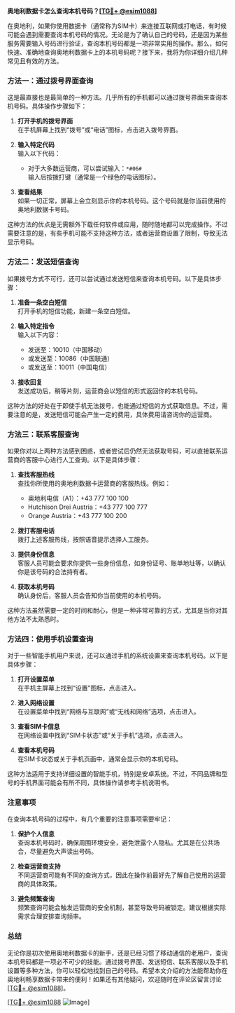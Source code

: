 **奥地利数据卡怎么查询本机号码？[[TG💪+ @esim1088](https://t.me/s/esim1088)]**

在奥地利，如果你使用数据卡（通常称为SIM卡）来连接互联网或打电话，有时候可能会遇到需要查询本机号码的情况。无论是为了确认自己的号码，还是因为某些服务需要输入号码进行验证，查询本机号码都是一项非常实用的操作。那么，如何快速、准确地查询奥地利数据卡上的本机号码呢？接下来，我将为你详细介绍几种常见且有效的方法。

### 方法一：通过拨号界面查询

这是最直接也是最简单的一种方法。几乎所有的手机都可以通过拨号界面来查询本机号码。具体操作步骤如下：

1. **打开手机的拨号界面**  
   在手机屏幕上找到“拨号”或“电话”图标，点击进入拨号界面。

2. **输入特定代码**  
   输入以下代码：  
   - 对于大多数运营商，可以尝试输入：`*#06#`  
     输入后按拨打键（通常是一个绿色的电话图标）。

3. **查看结果**  
   如果一切正常，屏幕上会立刻显示你的本机号码。这个号码就是你当前使用的奥地利数据卡号码。

这种方法的优点是无需额外下载任何软件或应用，随时随地都可以完成操作。不过需要注意的是，有些手机可能不支持这种方法，或者运营商设置了限制，导致无法显示号码。

### 方法二：发送短信查询

如果拨号方式不可行，还可以尝试通过发送短信来查询本机号码。以下是具体步骤：

1. **准备一条空白短信**  
   打开手机的短信功能，新建一条空白短信。

2. **输入特定指令**  
   输入以下内容：  
   - 发送至：10010（中国移动）  
   - 或发送至：10086（中国联通）  
   - 或发送至：10011（中国电信）

3. **接收回复**  
   发送成功后，稍等片刻，运营商会以短信的形式返回你的本机号码。

这种方法的好处在于即使手机无法拨号，也能通过短信的方式获取信息。不过，需要注意的是，发送短信可能会产生一定的费用，具体费用请咨询你的运营商。

### 方法三：联系客服查询

如果你对以上两种方法感到困惑，或者尝试后仍然无法获取号码，可以直接联系运营商的客服中心进行人工查询。以下是具体步骤：

1. **查找客服热线**  
   查找你所使用的奥地利数据卡运营商的客服热线。例如：
   - 奥地利电信（A1）：+43 777 100 100  
   - Hutchison Drei Austria：+43 777 100 777  
   - Orange Austria：+43 777 100 200  

2. **拨打客服电话**  
   拨打上述客服热线，按照语音提示选择人工服务。

3. **提供身份信息**  
   客服人员可能会要求你提供一些身份信息，如身份证号、账单地址等，以确认你是该号码的合法持有者。

4. **获取本机号码**  
   确认身份后，客服人员会告知你当前使用的本机号码。

这种方法虽然需要一定的时间和耐心，但是一种非常可靠的方式，尤其是当你对其他方法不太熟悉时。

### 方法四：使用手机设置查询

对于一些智能手机用户来说，还可以通过手机的系统设置来查询本机号码。以下是具体步骤：

1. **打开设置菜单**  
   在手机主屏幕上找到“设置”图标，点击进入。

2. **进入网络设置**  
   在设置菜单中找到“网络与互联网”或“无线和网络”选项，点击进入。

3. **查看SIM卡信息**  
   在网络设置中找到“SIM卡状态”或“关于手机”选项，点击进入。

4. **查看本机号码**  
   在SIM卡状态或关于手机页面中，通常会显示你的本机号码。

这种方法适用于支持详细设置的智能手机，特别是安卓系统。不过，不同品牌和型号的手机界面可能会有所不同，具体操作请参考手机说明书。

### 注意事项

在查询本机号码的过程中，有几个重要的注意事项需要牢记：

1. **保护个人信息**  
   查询本机号码时，确保周围环境安全，避免泄露个人隐私。尤其是在公共场合，尽量避免大声读出号码。

2. **检查运营商支持**  
   不同运营商可能有不同的查询方式，因此在操作前最好先了解自己使用的运营商的具体政策。

3. **避免频繁查询**  
   频繁查询可能会触发运营商的安全机制，甚至导致号码被锁定。建议根据实际需求合理安排查询频率。

### 总结

无论你是初次使用奥地利数据卡的新手，还是已经习惯了移动通信的老用户，查询本机号码都是一项必不可少的技能。通过拨号界面、发送短信、联系客服以及手机设置等多种方法，你可以轻松地找到自己的号码。希望本文介绍的方法能帮助你在奥地利畅享数据卡带来的便利！如果还有其他疑问，欢迎随时在评论区留言讨论[[TG💪+ @esim1088](https://t.me/s/esim1088)]。

[[TG💪+ @esim1088](https://t.me/s/esim1088) ![Image](https://i.postimg.cc/4NQfJmqS/Snipaste-2025-05-13-00-14-12.png)]